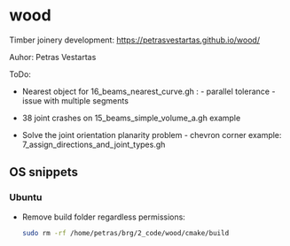 # wood

Timber joinery development: https://petrasvestartas.github.io/wood/

Auhor: Petras Vestartas

ToDo:

- Nearest object for 16_beams_nearest_curve.gh :
        - parallel tolerance
        - issue with multiple segments

- 38 joint crashes on 15_beams_simple_volume_a.gh example

- Solve the joint orientation planarity problem - chevron corner example: 7_assign_directions_and_joint_types.gh


## OS snippets

### Ubuntu

- Remove build folder regardless permissions:
  ```sh
  sudo rm -rf /home/petras/brg/2_code/wood/cmake/build